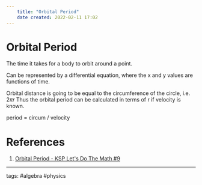 ```yaml
---
	title: "Orbital Period"
	date created: 2022-02-11 17:02
---
```

# Orbital Period
The time it takes for a body to orbit around a point. 

Can be represented by a differential equation, where the x and y values are functions of time.

Orbital distance is going to be equal to the circumference of the circle, i.e. $2\pi r$ 
Thus the orbital period can be calculated in terms of r if velocity is known.

period = circum / velocity


# References
1. [Orbital Period - KSP Let's Do The Math #9](https://www.youtube.com/watch?v=xNiFcI-fcmA )

---
tags: #algebra #physics 
